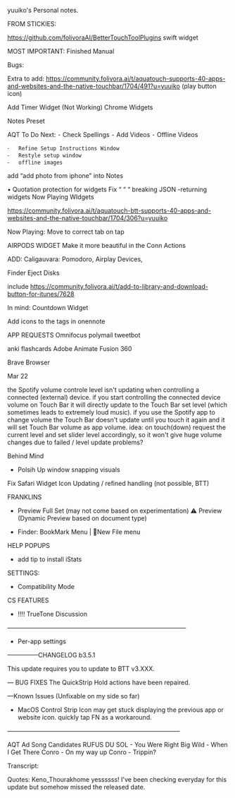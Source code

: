 yuuiko's Personal notes.

FROM STICKIES:

https://github.com/folivoraAI/BetterTouchToolPlugins
swift widget

MOST IMPORTANT:
Finished Manual


Bugs:


Extra to add:
https://community.folivora.ai/t/aquatouch-supports-40-apps-and-websites-and-the-native-touchbar/1704/491?u=yuuiko
(play button icon)

Add Timer Widget (Not Working)
Chrome Widgets

Notes Preset

AQT To Do Next:
	⁃	Check Spellings
	⁃	Add Videos
	⁃	Offline Videos

	⁃	Refine Setup Instructions Window
	⁃	Restyle setup window
	⁃	offline images

add “add photo from iphone” into Notes

• Quotation protection for widgets
Fix “ “ “ breaking JSON -returning widgets
Now Playing WIdgets

https://community.folivora.ai/t/aquatouch-btt-supports-40-apps-and-websites-and-the-native-touchbar/1704/306?u=yuuiko

Now Playing:
Move to correct tab on tap

AIRPODS WIDGET
Make it more beautiful in the Conn Actions

ADD:
Caligauvara: Pomodoro, Airplay Devices,

Finder Eject Disks

include https://community.folivora.ai/t/add-to-library-and-download-button-for-itunes/7628


In mind:
Countdown Widget

Add icons to the tags in onennote

APP REQUESTS
Omnifocus
polymail
tweetbot

anki flashcards
Adobe Animate
Fusion 360

Brave Browser


Mar 22

the Spotify volume controle level isn't updating when controlling a connected (external) device.
if you start controlling the connected device volume on Touch Bar it will directly update to the Touch Bar set level (which sometimes leads to extremely loud music).
if you use the Spotify app to change volume the Touch Bar doesn't update until you touch it again and it will set Touch Bar volume as app volume.
idea: on touch(down) request the current level and set slider level accordingly, so it won't give huge volume changes due to failed / level update problems?

Behind Mind
- Polsih Up window snapping visuals

Fix Safari Widget Icon Updating / refined handling (not possible, BTT)

FRANKLINS 
- Preview Full Set (may not come based on experimentation)
⚠️ Preview (Dynamic Preview based on document type)

- Finder: 
BookMark Menu | 
🤔New File menu

HELP POPUPS
- add tip to install iStats

SETTINGS:
- Compatibility Mode

CS FEATURES
- !!!! TrueTone Discussion

—————————————————————————————

- Per-app settings

—————CHANGELOG b3.5.1

This update requires you to update to BTT v3.XXX.

— BUG FIXES
The QuickStrip Hold actions have been repaired.


—Known Issues (Unfixable on my side so far)
- MacOS Control Strip Icon may get stuck displaying the previous app or website icon. quickly tap FN as a workaround.


————————————————————————————

AQT Ad Song Candidates
RUFUS DU SOL - You Were Right
Big Wild - When I Get There
Conro - On my way up
Conro - Trippin? 
 
Transcript: 

Quotes:
Keno_Thourakhome
yessssss! I've been checking everyday for this update but somehow missed the released date.

